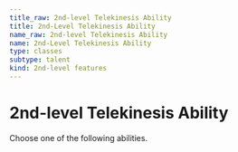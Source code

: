 ```yaml
---
title_raw: 2nd-level Telekinesis Ability
title: 2nd-Level Telekinesis Ability
name_raw: 2nd-level Telekinesis Ability
name: 2nd-Level Telekinesis Ability
type: classes
subtype: talent
kind: 2nd-level features
---
```


# 2nd-level Telekinesis Ability

Choose one of the following abilities.
